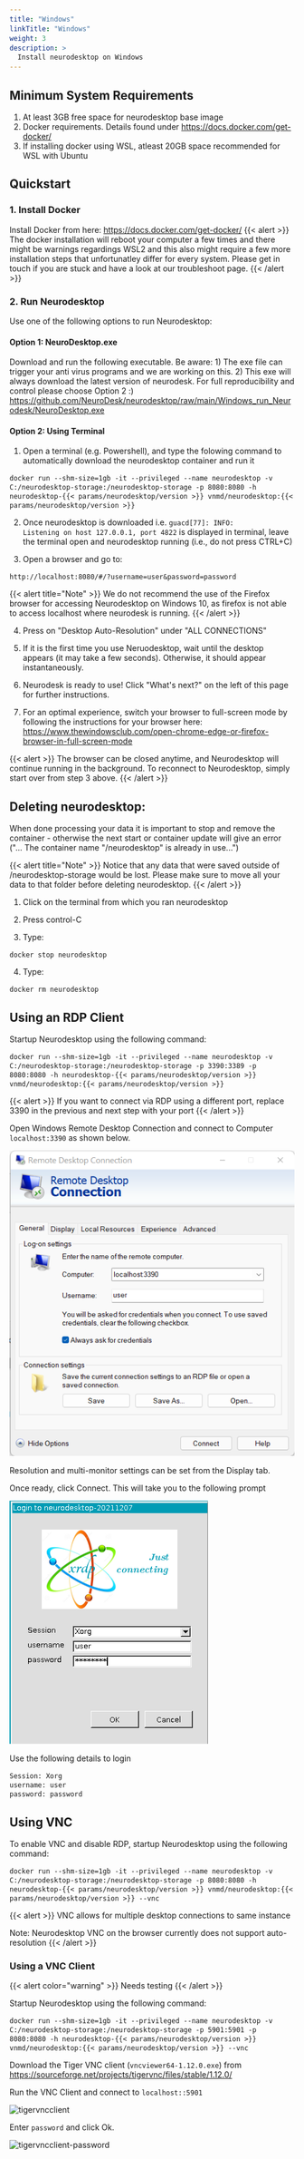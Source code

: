 ```yaml
---
title: "Windows"
linkTitle: "Windows"
weight: 3
description: >
  Install neurodesktop on Windows
---
```


## Minimum System Requirements
1. At least 3GB free space for neurodesktop base image
2. Docker requirements. Details found under https://docs.docker.com/get-docker/
3. If installing docker using WSL, atleast 20GB space recommended for WSL with Ubuntu

## Quickstart
### 1. Install Docker
Install Docker from here: https://docs.docker.com/get-docker/
{{< alert >}}
The docker installation will reboot your computer a few times and there might be warnings regardings WSL2 and this also might require a few more installation steps that unfortunatley differ for every system. Please get in touch if you are stuck and have a look at our troubleshoot page.
{{< /alert >}}

### 2. Run Neurodesktop
Use one of the following options to run Neurodesktop:

#### Option 1: NeuroDesktop.exe
Download and run the following executable. Be aware: 1) The exe file can trigger your anti virus programs and we are working on this. 2) This exe will always download the latest version of neurodesk. For full reproducibility and control please choose Option 2 :)
https://github.com/NeuroDesk/neurodesktop/raw/main/Windows_run_Neurodesk/NeuroDesktop.exe

#### Option 2: Using Terminal
1. Open a terminal (e.g. Powershell), and type the folowing command to automatically download the neurodesktop container and run it

<pre class="language-batch command-line" data-prompt=">">
<code>docker run --shm-size=1gb -it --privileged --name neurodesktop -v C:/neurodesktop-storage:/neurodesktop-storage -p 8080:8080 -h neurodesktop-{{< params/neurodesktop/version >}} vnmd/neurodesktop:{{< params/neurodesktop/version >}}</code>
</pre>

<!-- neurodesktop version found in neurodesk.github.io/data/neurodesktop.toml -->
2. Once neurodesktop is downloaded i.e. `guacd[77]: INFO:        Listening on host 127.0.0.1, port 4822` is displayed in terminal,  leave the terminal open and neurodesktop running (i.e., do not press CTRL+C)

3. Open a browser and go to:
```
http://localhost:8080/#/?username=user&password=password
```

{{< alert title="Note" >}}
We do not recommend the use of the Firefox browser for accessing Neurodesktop on Windows 10, as firefox is not able to access localhost where neurodesk is running. 
{{< /alert >}}

4. Press on "Desktop Auto-Resolution" under "ALL CONNECTIONS"

5. If it is the first time you use Neruodesktop, wait until the desktop appears (it may take a few seconds). Otherwise, it should appear instantaneously.

6. Neurodesk is ready to use! Click "What's next?" on the left of this page for further instructions.     

7. For an optimal experience, switch your browser to full-screen mode by following the instructions for your browser here:
https://www.thewindowsclub.com/open-chrome-edge-or-firefox-browser-in-full-screen-mode

{{< alert >}}
The browser can be closed anytime, and Neurodesktop will continue running in the background. To reconnect to Neurodesktop, simply start over from step 3 above.
{{< /alert >}}


## Deleting neurodesktop:
When done processing your data it is important to stop and remove the container - otherwise the next start or container update will give an error ("... The container name "/neurodesktop" is already in use...")

{{< alert title="Note" >}}
Notice that any data that were saved outside of /neurodesktop-storage would be lost. Please make sure to move all your data to that folder before deleting neurodesktop.
{{< /alert >}}

1. Click on the terminal from which you ran neurodesktop

2. Press control-C

3. Type:
```
docker stop neurodesktop
```
4. Type:
```
docker rm neurodesktop
```

## Using an RDP Client
Startup Neurodesktop using the following command:

<pre class="language-batch command-line" data-prompt=">">
<code>docker run --shm-size=1gb -it --privileged --name neurodesktop -v C:/neurodesktop-storage:/neurodesktop-storage -p 3390:3389 -p 8080:8080 -h neurodesktop-{{< params/neurodesktop/version >}} vnmd/neurodesktop:{{< params/neurodesktop/version >}}</code>
</pre>
{{< alert >}}
If you want to connect via RDP using a different port, replace 3390 in the previous and next step with your port
{{< /alert >}}

Open Windows Remote Desktop Connection and connect to Computer `localhost:3390` as shown below. 


![win-rdp-1](/neurodesktop/getting-started/win-rdp-1.png 'win-rdp-1')

Resolution and multi-monitor settings can be set from the Display tab. 

Once ready, click Connect. This will take you to the following prompt

![win-rdp-1](/neurodesktop/getting-started/win-rdp-2.png 'win-rdp-2')

Use the following details to login
```
Session: Xorg
username: user
password: password
```

## Using VNC

To enable VNC and disable RDP, startup Neurodesktop using the following command:

<pre class="language-batch command-line" data-prompt=">">
<code>docker run --shm-size=1gb -it --privileged --name neurodesktop -v C:/neurodesktop-storage:/neurodesktop-storage -p 8080:8080 -h neurodesktop-{{< params/neurodesktop/version >}} vnmd/neurodesktop:{{< params/neurodesktop/version >}} --vnc </code>
</pre>

{{< alert >}}
VNC allows for multiple desktop connections to same instance

Note: Neurodesktop VNC on the browser currently does not support auto-resolution 
{{< /alert >}}

### Using a VNC Client

{{< alert color="warning" >}}
Needs testing
{{< /alert >}}

Startup Neurodesktop using the following command:

<pre class="language-batch command-line" data-prompt=">">
<code>docker run --shm-size=1gb -it --privileged --name neurodesktop -v C:/neurodesktop-storage:/neurodesktop-storage -p 5901:5901 -p 8080:8080 -h neurodesktop-{{< params/neurodesktop/version >}} vnmd/neurodesktop:{{< params/neurodesktop/version >}} --vnc </code>
</pre>

Download the Tiger VNC client (`vncviewer64-1.12.0.exe`) from https://sourceforge.net/projects/tigervnc/files/stable/1.12.0/

Run the VNC Client and connect to `localhost::5901`

![tigervncclient](/neurodesktop/getting-started/vnc/tigervncclient.png 'tigervncclient')

Enter `password` and click Ok.

![tigervncclient-password](/neurodesktop/getting-started/vnc/tigervncclient-password.png 'tigervncclient-password')

